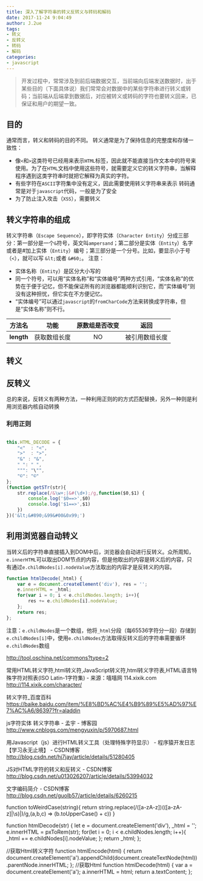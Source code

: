 ```yaml
---
title: 深入了解字符串的转义反转义与转码和解码
date: 2017-11-24 9:04:49
author: J.2ue
tags:
- 转义
- 反转义
- 转码
- 解码
categories:
- javascript
---
```


> 开发过程中，常常涉及到前后端数据交互，当前端向后端发送数据时，出于某些目的（下面具体说）我们常常会对数据中的某些字符串进行转义或转码；当前端从后端拿到数据后，对应被转义或转码的字符也要转义回来，已保证和用户的期望一致。

## 目的

通常而言，转义和转码的目的不同。
转义通常是为了保持信息的完整度和存储一致性：
* 像`<`和`>`这类符号已经用来表示`HTML`标签，因此就不能直接当作文本中的符号来使用。为了在`HTML`文档中使用这些符号，就需要定义它的转义字符串，当解释程序遇到这类字符串时就把它解释为真实的字符。
* 有些字符在`ASCII`字符集中没有定义，因此需要使用转义字符串来表示
转码通常是对于`javascript`代码，一般是为了安全
* 为了防止注入攻击（`XSS`），需要转义

## 转义字符串的组成

转义字符串（`Escape Sequence`），即字符实体（`Character Entity`）分成三部分：第一部分是一个`&`符号，英文叫`ampersand`；第二部分是实体（`Entity`）名字或者是#加上实体（`Entity`）编号；第三部分是一个分号。比如，要显示小于号（`<`），就可以写 `&lt;`或者 `&#60;`。
注意：

- 实体名称（`Entity`）是区分大小写的
- 同一个符号，可以用“实体名称”和“实体编号”两种方式引用，“实体名称”的优势在于便于记忆，但不能保证所有的浏览器都能顺利识别它，而“实体编号”则没有这种担忧，但它实在不方便记忆。
- “实体编号”可以通过`javascript`的`fromCharCode`方法来转换成字符串，但是“实体名称”则不行。

|    方法名     |   功能   | 原数组是否改变 |   返回    |
| :--------: | :----: | :-----: | :-----: |
| **length** | 获取数组长度 |   NO    | 被引用数组长度 |

## 转义

## 反转义

总的来说，反转义有两种方法，一种利用正则的的方式匹配替换，另外一种则是利用浏览器内核自动转换

### 利用正则

``` javascript

this.HTML_DECODE = {
    "<"  : "<",
    ">"  : ">",
    "&" : "&",
    " ": " ",
    """: "\"",
    "©": "©"
};
(function getSTr(str){
    str.replace(/&\w+;|&#(\d+);/g,function($0,$1) {
        console.log('$0==>',$0)
        console.log('$1==>',$1)
    })
})('&lt;&#890;&99&#00&0x99;')
```

## 利用浏览器自动转义

当转义后的字符串直接插入到DOM中后，浏览器会自动进行反转义。众所周知，`e.innerHTML`可以取出DOM节点的内容，但是他取出的内容是转义后的内容，只有通过`e.childNodes[i].nodeValue`方法取出的内容才是反转义的内容。

``` javascript
function htmlDecode(_html) {
    var e = document.createElement('div'), res = '';
    e.innerHTML = _html;
    for(var i = 0; i < e.childNodes.length; i++){
        res += e.childNodes[i].nodeValue;
    };
    return res;
};
```

注意：`e.childNodes`是一个数组，他将`_html`分段（每65536字符分一段）存储到`e.childNodes[i]`中，使用`e.childNodes`方法取得反转义后的字符串需要循环`e.childNodes`数组

http://tool.oschina.net/commons?type=2

常用HTML转义字符,html转义符,JavaScript转义符,html转义字符表,HTML语言特殊字符对照表(ISO Latin-1字符集) - 来源：嘻嘻网 114.xixik.com
http://114.xixik.com/character/

转义字符_百度百科
https://baike.baidu.com/item/%E8%BD%AC%E4%B9%89%E5%AD%97%E7%AC%A6/86397?fr=aladdin

js字符实体 转义字符串 - 孟宇 - 博客园
http://www.cnblogs.com/mengyuxin/p/5970687.html

用Javascript（js）进行HTML转义工具（处理特殊字符显示） - 程序猿开发日志【学习永无止境】 - CSDN博客
http://blog.csdn.net/hj7jay/article/details/51280405

JS对HTML字符的转义和反转义 - CSDN博客
http://blog.csdn.net/u013026207/article/details/53994032

文字编码简介 - CSDN博客
http://blog.csdn.net/guolb57/article/details/6260215

function toWeirdCase(string){
  return string.replace(/([a-zA-z])(([a-zA-z]|\s)|)/g,(a,b,c) => (b.toUpperCase() + c))
}

function htmlDecode(str) {
    let e = document.createElement('div'), _html = '';
    e.innerHTML = pxToRem(str);
    for(let i = 0; i < e.childNodes.length; i++){
        _html += e.childNodes[i].nodeValue;
    };
    return _html;
};

//获取Html转义字符
function htmlEncode(html) {
  return document.createElement('a').appendChild(document.createTextNode(html)).parentNode.innerHTML;
};
//获取Html
function htmlDecode(html) {
  var a = document.createElement('a');
  a.innerHTML = html;
  return a.textContent;
};
